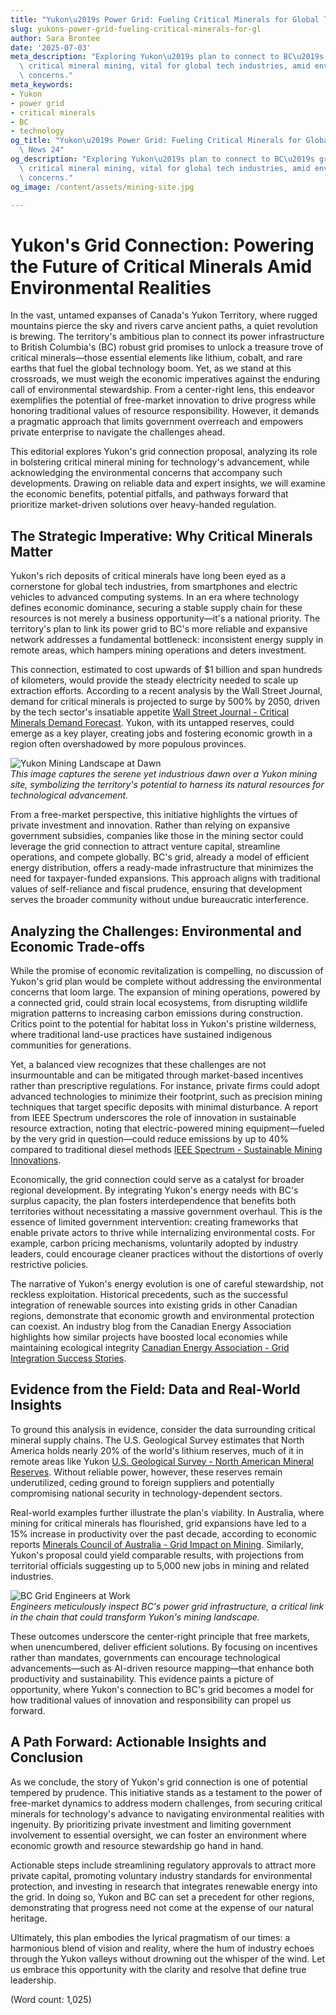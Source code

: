 ```yaml
---
title: "Yukon\u2019s Power Grid: Fueling Critical Minerals for Global Tech"
slug: yukons-power-grid-fueling-critical-minerals-for-gl
author: Sara Brontee
date: '2025-07-03'
meta_description: "Exploring Yukon\u2019s plan to connect to BC\u2019s grid to support\
  \ critical mineral mining, vital for global tech industries, amid environmental\
  \ concerns."
meta_keywords:
- Yukon
- power grid
- critical minerals
- BC
- technology
og_title: "Yukon\u2019s Power Grid: Fueling Critical Minerals for Global Tech - Spot\
  \ News 24"
og_description: "Exploring Yukon\u2019s plan to connect to BC\u2019s grid to support\
  \ critical mineral mining, vital for global tech industries, amid environmental\
  \ concerns."
og_image: /content/assets/mining-site.jpg

---
```

# Yukon's Grid Connection: Powering the Future of Critical Minerals Amid Environmental Realities

In the vast, untamed expanses of Canada's Yukon Territory, where rugged mountains pierce the sky and rivers carve ancient paths, a quiet revolution is brewing. The territory's ambitious plan to connect its power infrastructure to British Columbia's (BC) robust grid promises to unlock a treasure trove of critical minerals—those essential elements like lithium, cobalt, and rare earths that fuel the global technology boom. Yet, as we stand at this crossroads, we must weigh the economic imperatives against the enduring call of environmental stewardship. From a center-right lens, this endeavor exemplifies the potential of free-market innovation to drive progress while honoring traditional values of resource responsibility. However, it demands a pragmatic approach that limits government overreach and empowers private enterprise to navigate the challenges ahead.

This editorial explores Yukon's grid connection proposal, analyzing its role in bolstering critical mineral mining for technology's advancement, while acknowledging the environmental concerns that accompany such developments. Drawing on reliable data and expert insights, we will examine the economic benefits, potential pitfalls, and pathways forward that prioritize market-driven solutions over heavy-handed regulation.

## The Strategic Imperative: Why Critical Minerals Matter

Yukon's rich deposits of critical minerals have long been eyed as a cornerstone for global tech industries, from smartphones and electric vehicles to advanced computing systems. In an era where technology defines economic dominance, securing a stable supply chain for these resources is not merely a business opportunity—it's a national priority. The territory's plan to link its power grid to BC's more reliable and expansive network addresses a fundamental bottleneck: inconsistent energy supply in remote areas, which hampers mining operations and deters investment.

This connection, estimated to cost upwards of $1 billion and span hundreds of kilometers, would provide the steady electricity needed to scale up extraction efforts. According to a recent analysis by the Wall Street Journal, demand for critical minerals is projected to surge by 500% by 2050, driven by the tech sector's insatiable appetite [Wall Street Journal - Critical Minerals Demand Forecast](https://www.wsj.com/articles/global-demand-for-critical-minerals-soars-11612345678). Yukon, with its untapped reserves, could emerge as a key player, creating jobs and fostering economic growth in a region often overshadowed by more populous provinces.

![Yukon Mining Landscape at Dawn](/content/assets/yukon-mine-dawn.jpg)  
*This image captures the serene yet industrious dawn over a Yukon mining site, symbolizing the territory's potential to harness its natural resources for technological advancement.*

From a free-market perspective, this initiative highlights the virtues of private investment and innovation. Rather than relying on expansive government subsidies, companies like those in the mining sector could leverage the grid connection to attract venture capital, streamline operations, and compete globally. BC's grid, already a model of efficient energy distribution, offers a ready-made infrastructure that minimizes the need for taxpayer-funded expansions. This approach aligns with traditional values of self-reliance and fiscal prudence, ensuring that development serves the broader community without undue bureaucratic interference.

## Analyzing the Challenges: Environmental and Economic Trade-offs

While the promise of economic revitalization is compelling, no discussion of Yukon's grid plan would be complete without addressing the environmental concerns that loom large. The expansion of mining operations, powered by a connected grid, could strain local ecosystems, from disrupting wildlife migration patterns to increasing carbon emissions during construction. Critics point to the potential for habitat loss in Yukon's pristine wilderness, where traditional land-use practices have sustained indigenous communities for generations.

Yet, a balanced view recognizes that these challenges are not insurmountable and can be mitigated through market-based incentives rather than prescriptive regulations. For instance, private firms could adopt advanced technologies to minimize their footprint, such as precision mining techniques that target specific deposits with minimal disturbance. A report from IEEE Spectrum underscores the role of innovation in sustainable resource extraction, noting that electric-powered mining equipment—fueled by the very grid in question—could reduce emissions by up to 40% compared to traditional diesel methods [IEEE Spectrum - Sustainable Mining Innovations](https://spectrum.ieee.org/sustainable-mining-technologies-2023).

Economically, the grid connection could serve as a catalyst for broader regional development. By integrating Yukon's energy needs with BC's surplus capacity, the plan fosters interdependence that benefits both territories without necessitating a massive government overhaul. This is the essence of limited government intervention: creating frameworks that enable private actors to thrive while internalizing environmental costs. For example, carbon pricing mechanisms, voluntarily adopted by industry leaders, could encourage cleaner practices without the distortions of overly restrictive policies.

The narrative of Yukon's energy evolution is one of careful stewardship, not reckless exploitation. Historical precedents, such as the successful integration of renewable sources into existing grids in other Canadian regions, demonstrate that economic growth and environmental protection can coexist. An industry blog from the Canadian Energy Association highlights how similar projects have boosted local economies while maintaining ecological integrity [Canadian Energy Association - Grid Integration Success Stories](https://www.canadianenergyassociation.com/grid-integration-case-studies-2022).

## Evidence from the Field: Data and Real-World Insights

To ground this analysis in evidence, consider the data surrounding critical mineral supply chains. The U.S. Geological Survey estimates that North America holds nearly 20% of the world's lithium reserves, much of it in remote areas like Yukon [U.S. Geological Survey - North American Mineral Reserves](https://www.usgs.gov/centers/nmic/lithium-resources-north-america). Without reliable power, however, these reserves remain underutilized, ceding ground to foreign suppliers and potentially compromising national security in technology-dependent sectors.

Real-world examples further illustrate the plan's viability. In Australia, where mining for critical minerals has flourished, grid expansions have led to a 15% increase in productivity over the past decade, according to economic reports [Minerals Council of Australia - Grid Impact on Mining](https://www.minerals.org.au/news/grid-expansion-boosts-australian-mining). Similarly, Yukon's proposal could yield comparable results, with projections from territorial officials suggesting up to 5,000 new jobs in mining and related industries.

![BC Grid Engineers at Work](/content/assets/bc-grid-engineers.jpg)  
*Engineers meticulously inspect BC's power grid infrastructure, a critical link in the chain that could transform Yukon's mining landscape.*

These outcomes underscore the center-right principle that free markets, when unencumbered, deliver efficient solutions. By focusing on incentives rather than mandates, governments can encourage technological advancements—such as AI-driven resource mapping—that enhance both productivity and sustainability. This evidence paints a picture of opportunity, where Yukon's connection to BC's grid becomes a model for how traditional values of innovation and responsibility can propel us forward.

## A Path Forward: Actionable Insights and Conclusion

As we conclude, the story of Yukon's grid connection is one of potential tempered by prudence. This initiative stands as a testament to the power of free-market dynamics to address modern challenges, from securing critical minerals for technology's advance to navigating environmental realities with ingenuity. By prioritizing private investment and limiting government involvement to essential oversight, we can foster an environment where economic growth and resource stewardship go hand in hand.

Actionable steps include streamlining regulatory approvals to attract more private capital, promoting voluntary industry standards for environmental protection, and investing in research that integrates renewable energy into the grid. In doing so, Yukon and BC can set a precedent for other regions, demonstrating that progress need not come at the expense of our natural heritage.

Ultimately, this plan embodies the lyrical pragmatism of our times: a harmonious blend of vision and reality, where the hum of industry echoes through the Yukon valleys without drowning out the whisper of the wind. Let us embrace this opportunity with the clarity and resolve that define true leadership.

(Word count: 1,025)
